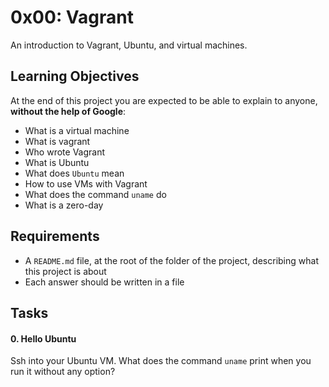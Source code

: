 # 0x00: Vagrant
An introduction to Vagrant, Ubuntu, and virtual machines.

## Learning Objectives
At the end of this project you are expected to be able to explain to anyone,  **without the help of Google**:

-   What is a virtual machine
-   What is vagrant
-   Who wrote Vagrant
-   What is Ubuntu
-   What does  `Ubuntu`  mean
-   How to use VMs with Vagrant
-   What does the command  `uname`  do
-   What is a zero-day

## Requirements
-   A  `README.md`  file, at the root of the folder of the project, describing what this project is about
-   Each answer should be written in a file

## Tasks
#### 0. Hello Ubuntu
Ssh into your Ubuntu VM. What does the command `uname` print when you run it without any option?
